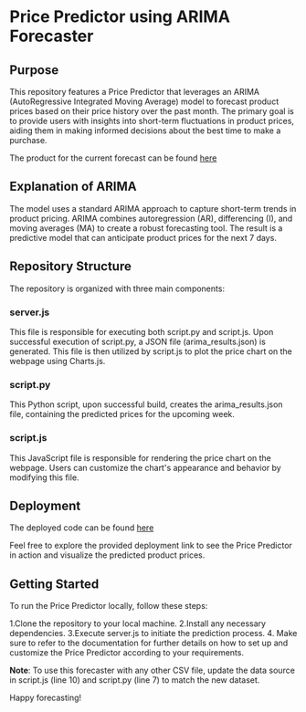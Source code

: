# Price Predictor using ARIMA Forecaster

## Purpose
This repository features a Price Predictor that leverages an ARIMA (AutoRegressive Integrated Moving Average) model to forecast product prices based on their price history over the past month. The primary goal is to provide users with insights into short-term fluctuations in product prices, aiding them in making informed decisions about the best time to make a purchase.

The product for the current forecast can be found [here](https://www.flipkart.com/lg-ur7500-108-cm-43-inch-ultra-hd-4k-led-smart-webos-tv-2023-a5-ai-processor-4k-gen6-60hz-refresh-rate-magic-remote-capability/p/itm926f6b65c136b?pid=TVSGQQDYSCFGRX2F&lid=LSTTVSGQQDYSCFGRX2FVATNAW&fm=neo%2Fmerchandising&iid=M_f14f9138-3f49-4442-9825-2e80b67ca013_27.GO45SKVBQD2H&ppt=hp&ppn=homepage&ssid=ucylcxqj1c0000001706348119148&otracker=clp_omu_Televisions_3_27.dealCard.OMU_tvs-and-appliances-new-clp-store_tvs-and-appliances-new-clp-store_GO45SKVBQD2H_25&otracker1=clp_omu_PINNED_neo%2Fmerchandising_Televisions_NA_dealCard_cc_3_NA_view-all_25&cid=GO45SKVBQD2H)

## Explanation of ARIMA
The model uses a standard ARIMA approach to capture short-term trends in product pricing. ARIMA combines autoregression (AR), differencing (I), and moving averages (MA) to create a robust forecasting tool. The result is a predictive model that can anticipate product prices for the next 7 days.

## Repository Structure
The repository is organized with three main components:

### server.js
This file is responsible for executing both script.py and script.js. Upon successful execution of script.py, a JSON file (arima_results.json) is generated. This file is then utilized by script.js to plot the price chart on the webpage using Charts.js.

### script.py
This Python script, upon successful build, creates the arima_results.json file, containing the predicted prices for the upcoming week.

### script.js
This JavaScript file is responsible for rendering the price chart on the webpage. Users can customize the chart's appearance and behavior by modifying this file. 

## Deployment
The deployed code can be found [here](https://price-predictor-k0u3.onrender.com/)

Feel free to explore the provided deployment link to see the Price Predictor in action and visualize the predicted product prices.

## Getting Started
To run the Price Predictor locally, follow these steps:

1.Clone the repository to your local machine.
2.Install any necessary dependencies.
3.Execute server.js to initiate the prediction process.
4. Make sure to refer to the documentation for further details on how to set up and customize the Price Predictor according to your requirements.

**Note**: To use this forecaster with any other CSV file, update the data source in script.js (line 10) and script.py (line 7) to match the new dataset.

Happy forecasting!
